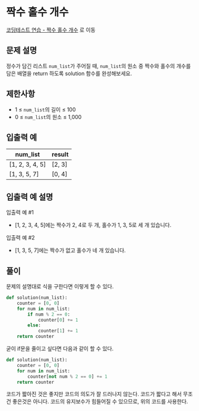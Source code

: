 # 짝수 홀수 개수

[코딩테스트 연습 - 짝수 홀수 개수][1] 로 이동

## 문제 설명

정수가 담긴 리스트 `num_list`가 주어질 때, `num_list`의 원소 중 짝수와 홀수의 개수를 담은 배열을 return 하도록 solution 함수를 완성해보세요.

## 제한사항

- 1 ≤ `num_list`의 길이 ≤ 100
- 0 ≤ `num_list`의 원소 ≤ 1,000

## 입출력 예

| num_list        | result |
| --------------- | ------ |
| [1, 2, 3, 4, 5] | [2, 3] |
| [1, 3, 5, 7]    | [0, 4] |

## 입출력 예 설명

입출력 예 #1

- [1, 2, 3, 4, 5]에는 짝수가 2, 4로 두 개, 홀수가 1, 3, 5로 세 개 있습니다.

입출력 예 #2

- [1, 3, 5, 7]에는 짝수가 없고 홀수가 네 개 있습니다.

## 풀이

문제의 설명대로 식을 구한다면 이렇게 할 수 있다.

```python
def solution(num_list):
    counter = [0, 0]
    for num in num_list:
        if num % 2 == 0:
            counter[0] += 1
        else:
            counter[1] += 1
    return counter
```

굳이 if문을 줄이고 싶다면 다음과 같이 할 수 있다.

```python
def solution(num_list):
    counter = [0, 0]
    for num in num_list:
        counter[not num % 2 == 0] += 1
    return counter
```

코드가 짧아진 것은 좋지만 코드의 의도가 잘 드러나지 않는다.
코드가 짧다고 해서 무조건 좋은것은 아니다.
코드의 유지보수가 힘들어질 수 있으므로, 위의 코드를 사용한다.

[1]: https://school.programmers.co.kr/learn/courses/30/lessons/120824
